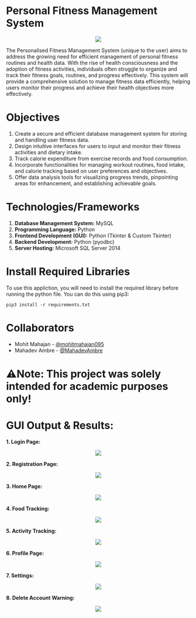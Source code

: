 # Personal Fitness Management System

<p align="center">
  <img src="https://github.com/mohitmahajan095/Personal-Fitness-Management-System/blob/42f3bfe7f9fffe4c7d0e4c4465bad283c6151e77/Minor%20Project%20Files/img/home_3.png" />
</p>

The Personalised Fitness Management System (unique to the user) aims to address the growing need for efficient management of personal fitness routines and health data. With the rise of health consciousness and the adoption of fitness activities, individuals often struggle to organize and track their fitness goals, routines, and progress effectively. This system will provide a comprehensive solution to manage fitness data efficiently, helping users monitor their progress and achieve their health objectives more effectively.

# Objectives
1. Create a secure and efficient database management system for storing and handling user fitness data.
2. Design intuitive interfaces for users to input and monitor their fitness activities and dietary intake.
3. Track calorie expenditure from exercise records and food consumption.
4. Incorporate functionalities for managing workout routines, food intake, and calorie tracking based on user preferences and objectives.
5. Offer data analysis tools for visualizing progress trends, pinpointing areas for enhancement, and establishing achievable goals.

# Technologies/Frameworks
1. **Database Management System:** MySQL
2. **Programming Language:** Python
3. **Frontend Development (GUI):** Python (Tkinter & Custom Tkinter)
4. **Backend Development:** Python (pyodbc)
5. **Server Hosting:** Microsoft SQL Server 2014

# Install Required Libraries                     
To use this appliction, you will need to install the required library before running the python file. You can do this using pip3:

`pip3 install -r requirements.txt`

# Collaborators
* Mohit Mahajan - [@mohitmahajan095](https://github.com/mohitmahajan095 "Mohit's Github Profile")
* Mahadev Ambre - [@MahadevAmbre](https://github.com/MahadevAmbre "Mahadev's Github Profile")
  
# ⚠Note: This project was solely intended for academic purposes only!

# GUI Output & Results:
**1. Login Page:**
<p align="center">
  <img src="https://github.com/mohitmahajan095/Personal-Fitness-Management-System/blob/82e3ca2a9b11a5f1b0538c3578b23d2984787f7a/Minor%20Project%20Files/Output%20Images/login_page.png" />
</p>

**2. Registration Page:**
<p align="center">
  <img src="https://github.com/mohitmahajan095/Personal-Fitness-Management-System/blob/82e3ca2a9b11a5f1b0538c3578b23d2984787f7a/Minor%20Project%20Files/Output%20Images/registration_page.png" />
</p>

**3. Home Page:**
<p align="center">
  <img src="https://github.com/mohitmahajan095/Personal-Fitness-Management-System/blob/82e3ca2a9b11a5f1b0538c3578b23d2984787f7a/Minor%20Project%20Files/Output%20Images/home_page.png" />
</p>

**4. Food Tracking:**
<p align="center">
  <img src="https://github.com/mohitmahajan095/Personal-Fitness-Management-System/blob/82e3ca2a9b11a5f1b0538c3578b23d2984787f7a/Minor%20Project%20Files/Output%20Images/food_intakes_page.png" />
</p>

**5. Activity Tracking:**
<p align="center">
  <img src="https://github.com/mohitmahajan095/Personal-Fitness-Management-System/blob/82e3ca2a9b11a5f1b0538c3578b23d2984787f7a/Minor%20Project%20Files/Output%20Images/your_activities_page.png" />
</p>

**6. Profile Page:**
<p align="center">
  <img src="https://github.com/mohitmahajan095/Personal-Fitness-Management-System/blob/82e3ca2a9b11a5f1b0538c3578b23d2984787f7a/Minor%20Project%20Files/Output%20Images/profile_page.png" />
</p>

**7. Settings:**
<p align="center">
  <img src="https://github.com/mohitmahajan095/Personal-Fitness-Management-System/blob/82e3ca2a9b11a5f1b0538c3578b23d2984787f7a/Minor%20Project%20Files/Output%20Images/settings_page.png" />
</p>

**8. Delete Account Warning:**
<p align="center">
  <img src="https://github.com/mohitmahajan095/Personal-Fitness-Management-System/blob/82e3ca2a9b11a5f1b0538c3578b23d2984787f7a/Minor%20Project%20Files/Output%20Images/settings_warning_page.png" />
</p>
